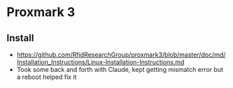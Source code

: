 # Proxmark 3
## Install
- https://github.com/RfidResearchGroup/proxmark3/blob/master/doc/md/Installation_Instructions/Linux-Installation-Instructions.md
- Took some back and forth with Claude, kept getting mismatch error but a reboot helped fix it
